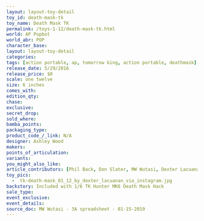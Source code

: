 ```yaml
---
layout: layout-toy-detail 
toy_id: death-mask-tk
toy_name: Death Mask TK
permalink: /toys-1-12/death-mask-tk.html
world: AP Popbot
world_abr: POP
character_base: 
layout: layout-toy-detail
categories: 
tags: [action portable, ap, tomorrow king, action portable, deathmask]
release_date: 5/29/2016
release_price: $0 
scale: one twelve
size: 6 inches
comes_with: 
edition_qty: 
chase: 
exclusive: 
secret_drop: 
sold_where: 
bamba_points: 
packaging_type: 
product_code_/_link: N/A
designer: Ashley Wood
makers: 
points_of_articulation: 
variants: 
you_might_also_like: 
article_contributors: [Phil Back, Don Slater, MW Wutasi, Dexter Lacuanan]
toy_pics: 
  -  tk-death-mask_01_12_by_dexter_lacuanan_via_instagram.jpg
backstory: Included with 1/6 TK Hunter MK6 Death Mask Hack
sale_type: 
event_exclusive: 
event_details: 
source_doc: MW Wutasi - 3A spreadsheet - 01-15-2019
---
```

